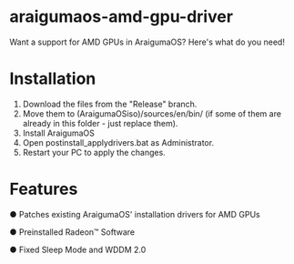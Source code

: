 # araigumaos-amd-gpu-driver
Want a support for AMD GPUs in AraigumaOS? Here's what do you need!

# Installation
1. Download the files from the "Release" branch.
2. Move them to (AraigumaOSiso)/sources/en/bin/ (if some of them are already in this folder - just replace them).
3. Install AraigumaOS
4. Open postinstall_applydrivers.bat as Administrator.
5. Restart your PC to apply the changes.

# Features
● Patches existing AraigumaOS' installation drivers for AMD GPUs

● Preinstalled Radeon™ Software

● Fixed Sleep Mode and WDDM 2.0
